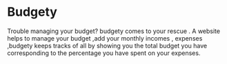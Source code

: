 # Budgety

Trouble managing your budget? budgety comes to your rescue . A website helps to manage your budget ,add your monthly incomes , expenses ,budgety keeps tracks of all
by showing you the total budget you have corresponding to the percentage you have spent on your expenses.

